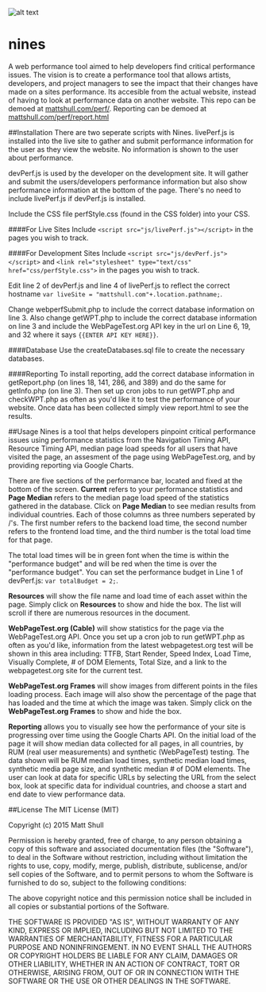 ![alt text](http://www.mattshull.com/perf/logo.png "Logo")

# nines
A web performance tool aimed to help developers find critical performance issues.  The vision is to create a performance tool that allows artists, developers, and project managers to see the impact that their changes have made on a sites performance.  Its accesible from the actual website, instead of having to look at performance data on another website.
This repo can be demoed at [mattshull.com/perf/](http://mattshull.com/perf/).
Reporting can be demoed at [mattshull.com/perf/report.html](http://mattshull.com/perf/report.html)
 
 
 
 
 
##Installation
There are two seperate scripts with Nines.  livePerf.js is installed into the live site to gather and submit performance information for the user as they view the website.  No information is shown to the user about performance.

devPerf.js is used by the developer on the development site.  It will gather and submit the users/developers performance information but also show performance information at the bottom of the page.  There's no need to include livePerf.js if devPerf.js is installed.

Include the CSS file perfStyle.css (found in the CSS folder) into your CSS.

####For Live Sites
Include `<script src="js/livePerf.js"></script>` in the pages you wish to track.

####For Development Sites
Include `<script src="js/devPerf.js"></script>` and `<link rel="stylesheet" type="text/css" href="css/perfStyle.css">`  in the pages you wish to track.  

Edit line 2 of devPerf.js and line 4 of livePerf.js to reflect the correct hostname `var liveSite = "mattshull.com"+.location.pathname;`.

Change webperfSubmit.php to include the correct database information on line 3.  Also change getWPT.php to include the correct database information on line 3 and include the WebPageTest.org API key in the url on Line 6, 19, and 32 where it says `{{ENTER API KEY HERE}}`.

####Database
Use the createDatabases.sql file to create the necessary databases.

####Reporting
To install reporting, add the correct database information in getReport.php (on lines 18, 141, 286, and 389) and do the same for getInfo.php (on line 3).  Then set up cron jobs to run getWPT.php and checkWPT.php as often as you'd like it to test the performance of your website.  Once data has been collected simply view report.html to see the results.



##Usage
Nines is a tool that helps developers pinpoint critical performance issues using performance statistics from the Navigation Timing API, Resource Timing API, median page load speeds for all users that have visited the page, an assesment of the page using WebPageTest.org, and by providing reporting via Google Charts.

There are five sections of the performance bar, located and fixed at the bottom of the screen.  **Current** refers to your performance statistics and **Page Median** refers to the median page load speed of the statistics gathered in the database. Click on **Page Median** to see median results from individual countries.  Each of those columns as three numbers seperated by /'s.  The first number refers to the backend load time, the second number refers to the frontend load time, and the third number is the total load time for that page.

The total load times will be in green font when the time is within the "performance budget" and will be red when the time is over the "performance budget".  You can set the performance budget in Line 1 of devPerf.js: `var totalBudget = 2;`.

**Resources** will show the file name and load time of each asset within the page.  Simply click on **Resources** to show and hide the box.  The list will scroll if there are numerous resources in the document.

**WebPageTest.org (Cable)** will show statistics for the page via the WebPageTest.org API.  Once you set up a cron job to run getWPT.php as often as you'd like, information from the latest webpagetest.org test will be shown in this area including: TTFB, Start Render, Speed Index, Load Time, Visually Complete, # of DOM Elements, Total Size, and a link to the webpagetest.org site for the current test. 

**WebPageTest.org Frames** will show images from different points in the files loading process.  Each image will also show the percentage of the page that has loaded and the time at which the image was taken.  Simply click on the **WebPageTest.org Frames** to show and hide the box.

**Reporting** allows you to visually see how the performance of your site is progressing over time using the Google Charts API.  On the initial load of the page it will show median data collected for all pages, in all countries, by RUM (real user measurements) and synthetic (WebPageTest) testing.  The data shown will be RUM median load times, synthetic median load times, synthetic media page size, and synthetic median # of DOM elements.  The user can look at data for specific URLs by selecting the URL from the select box, look at specific data for individual countries, and choose a start and end date to view performance data.
 
 
 
 
##License
The MIT License (MIT)

Copyright (c) 2015 Matt Shull

Permission is hereby granted, free of charge, to any person obtaining a copy
of this software and associated documentation files (the "Software"), to deal
in the Software without restriction, including without limitation the rights
to use, copy, modify, merge, publish, distribute, sublicense, and/or sell
copies of the Software, and to permit persons to whom the Software is
furnished to do so, subject to the following conditions:

The above copyright notice and this permission notice shall be included in all
copies or substantial portions of the Software.

THE SOFTWARE IS PROVIDED "AS IS", WITHOUT WARRANTY OF ANY KIND, EXPRESS OR
IMPLIED, INCLUDING BUT NOT LIMITED TO THE WARRANTIES OF MERCHANTABILITY,
FITNESS FOR A PARTICULAR PURPOSE AND NONINFRINGEMENT. IN NO EVENT SHALL THE
AUTHORS OR COPYRIGHT HOLDERS BE LIABLE FOR ANY CLAIM, DAMAGES OR OTHER
LIABILITY, WHETHER IN AN ACTION OF CONTRACT, TORT OR OTHERWISE, ARISING FROM,
OUT OF OR IN CONNECTION WITH THE SOFTWARE OR THE USE OR OTHER DEALINGS IN THE
SOFTWARE.
